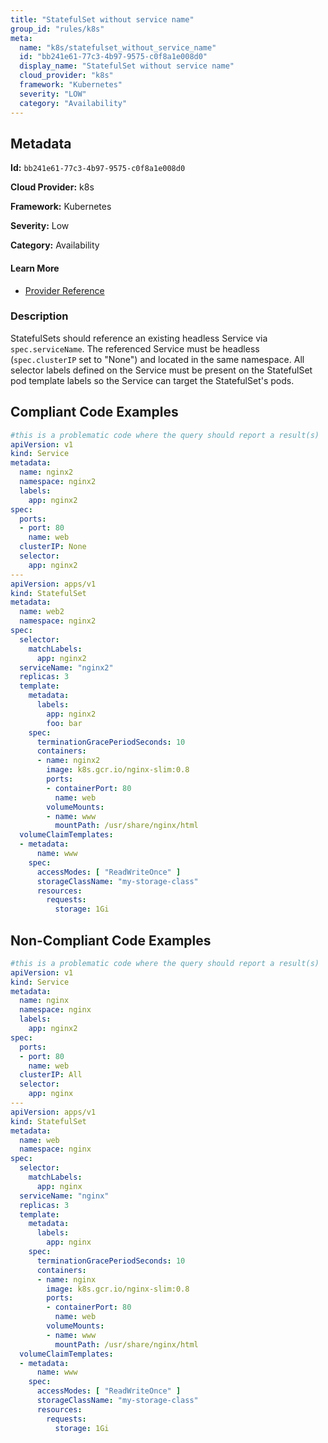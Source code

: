 ```yaml
---
title: "StatefulSet without service name"
group_id: "rules/k8s"
meta:
  name: "k8s/statefulset_without_service_name"
  id: "bb241e61-77c3-4b97-9575-c0f8a1e008d0"
  display_name: "StatefulSet without service name"
  cloud_provider: "k8s"
  framework: "Kubernetes"
  severity: "LOW"
  category: "Availability"
---
```

## Metadata

**Id:** `bb241e61-77c3-4b97-9575-c0f8a1e008d0`

**Cloud Provider:** k8s

**Framework:** Kubernetes

**Severity:** Low

**Category:** Availability

#### Learn More

 - [Provider Reference](https://kubernetes.io/docs/concepts/workloads/controllers/statefulset/)

### Description

 StatefulSets should reference an existing headless Service via `spec.serviceName`. The referenced Service must be headless (`spec.clusterIP` set to "None") and located in the same namespace. All selector labels defined on the Service must be present on the StatefulSet pod template labels so the Service can target the StatefulSet's pods.


## Compliant Code Examples
```yaml
#this is a problematic code where the query should report a result(s)
apiVersion: v1
kind: Service
metadata:
  name: nginx2
  namespace: nginx2
  labels:
    app: nginx2
spec:
  ports:
  - port: 80
    name: web
  clusterIP: None
  selector:
    app: nginx2
---
apiVersion: apps/v1
kind: StatefulSet
metadata:
  name: web2
  namespace: nginx2
spec:
  selector:
    matchLabels:
      app: nginx2
  serviceName: "nginx2"
  replicas: 3
  template:
    metadata:
      labels:
        app: nginx2
        foo: bar
    spec:
      terminationGracePeriodSeconds: 10
      containers:
      - name: nginx2
        image: k8s.gcr.io/nginx-slim:0.8
        ports:
        - containerPort: 80
          name: web
        volumeMounts:
        - name: www
          mountPath: /usr/share/nginx/html
  volumeClaimTemplates:
  - metadata:
      name: www
    spec:
      accessModes: [ "ReadWriteOnce" ]
      storageClassName: "my-storage-class"
      resources:
        requests:
          storage: 1Gi

```
## Non-Compliant Code Examples
```yaml
#this is a problematic code where the query should report a result(s)
apiVersion: v1
kind: Service
metadata:
  name: nginx
  namespace: nginx
  labels:
    app: nginx2
spec:
  ports:
  - port: 80
    name: web
  clusterIP: All
  selector:
    app: nginx
---
apiVersion: apps/v1
kind: StatefulSet
metadata:
  name: web
  namespace: nginx
spec:
  selector:
    matchLabels:
      app: nginx
  serviceName: "nginx"
  replicas: 3
  template:
    metadata:
      labels:
        app: nginx
    spec:
      terminationGracePeriodSeconds: 10
      containers:
      - name: nginx
        image: k8s.gcr.io/nginx-slim:0.8
        ports:
        - containerPort: 80
          name: web
        volumeMounts:
        - name: www
          mountPath: /usr/share/nginx/html
  volumeClaimTemplates:
  - metadata:
      name: www
    spec:
      accessModes: [ "ReadWriteOnce" ]
      storageClassName: "my-storage-class"
      resources:
        requests:
          storage: 1Gi

```